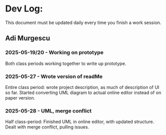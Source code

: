 # Dev Log:

This document must be updated daily every time you finish a work session.

## Adi Murgescu

### 2025-05-19/20 - Working on prototype
Both class periods working together to write up prototype.

### 2025-05-27 - Wrote version of readMe
Entire class period: wrote project description, as much of description of UI so far. Started converting UML diagram to actual online editor instead of on paper version.

### 2025-05-28 - UML, merge conflict
Half class-period: Finished UML in online editor, with updated structure. Dealt with merge conflict, pulling issues.

